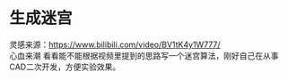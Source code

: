 # 生成迷宫
灵感来源：https://www.bilibili.com/video/BV1tK4y1W777/  
心血来潮 看看能不能根据视频里提到的思路写一个迷宫算法，刚好自己在从事CAD二次开发，方便实验效果。  
